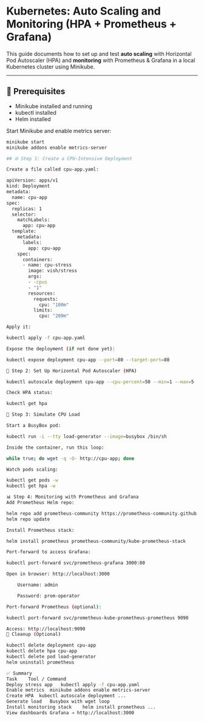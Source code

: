 # Kubernetes: Auto Scaling and Monitoring (HPA + Prometheus + Grafana)

This guide documents how to set up and test **auto scaling** with Horizontal Pod Autoscaler (HPA) and **monitoring** with Prometheus & Grafana in a local Kubernetes cluster using Minikube.

---

## 🚀 Prerequisites

- Minikube installed and running
- kubectl installed
- Helm installed

Start Minikube and enable metrics server:

```bash
minikube start
minikube addons enable metrics-server

## 🌐 Step 1: Create a CPU-Intensive Deployment

Create a file called cpu-app.yaml:

apiVersion: apps/v1
kind: Deployment
metadata:
  name: cpu-app
spec:
  replicas: 1
  selector:
    matchLabels:
      app: cpu-app
  template:
    metadata:
      labels:
        app: cpu-app
    spec:
      containers:
      - name: cpu-stress
        image: vish/stress
        args:
        - -cpus
        - "1"
        resources:
          requests:
            cpu: "100m"
          limits:
            cpu: "200m"

Apply it:

kubectl apply -f cpu-app.yaml

Expose the deployment (if not done yet):

kubectl expose deployment cpu-app --port=80 --target-port=80

🔄 Step 2: Set Up Horizontal Pod Autoscaler (HPA)

kubectl autoscale deployment cpu-app --cpu-percent=50 --min=1 --max=5

Check HPA status:

kubectl get hpa

🔁 Step 3: Simulate CPU Load

Start a BusyBox pod:

kubectl run -i --tty load-generator --image=busybox /bin/sh

Inside the container, run this loop:

while true; do wget -q -O- http://cpu-app; done

Watch pods scaling:

kubectl get pods -w
kubectl get hpa -w

📊 Step 4: Monitoring with Prometheus and Grafana
Add Prometheus Helm repo:

helm repo add prometheus-community https://prometheus-community.github.io/helm-charts
helm repo update

Install Prometheus stack:

helm install prometheus prometheus-community/kube-prometheus-stack

Port-forward to access Grafana:

kubectl port-forward svc/prometheus-grafana 3000:80

Open in browser: http://localhost:3000

    Username: admin

    Password: prom-operator

Port-forward Prometheus (optional):

kubectl port-forward svc/prometheus-kube-prometheus-prometheus 9090

Access: http://localhost:9090
🧹 Cleanup (Optional)

kubectl delete deployment cpu-app
kubectl delete hpa cpu-app
kubectl delete pod load-generator
helm uninstall prometheus

✅ Summary
Task	Tool / Command
Deploy stress app	kubectl apply -f cpu-app.yaml
Enable metrics	minikube addons enable metrics-server
Create HPA	kubectl autoscale deployment ...
Generate load	Busybox with wget loop
Install monitoring stack	helm install prometheus ...
View dashboards	Grafana → http://localhost:3000
